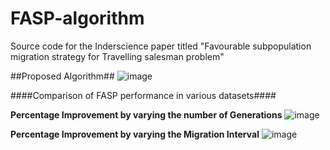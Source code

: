 # FASP-algorithm
Source code for the Inderscience paper titled "Favourable subpopulation migration strategy for Travelling salesman problem" 

##Proposed Algorithm##
![image](https://user-images.githubusercontent.com/30732059/118697989-889d9580-b82d-11eb-95d6-6e1a57c41d63.png)

####Comparison of FASP performance in various datasets####

**Percentage Improvement by varying the number of Generations**
![image](https://user-images.githubusercontent.com/30732059/118698489-16798080-b82e-11eb-92fc-35059747db5e.png)

**Percentage Improvement by varying the Migration Interval**
![image](https://user-images.githubusercontent.com/30732059/118698528-25603300-b82e-11eb-9eea-474f129b4220.png)

